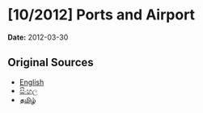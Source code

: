 # [10/2012] Ports and Airport

**Date:** 2012-03-30

## Original Sources

- [English](https://documents.gov.lk/view/acts/2012/3/10-2012_E.pdf)
- [සිංහල](https://documents.gov.lk/view/acts/2012/3/10-2012_S.pdf)
- [தமிழ்](https://documents.gov.lk/view/acts/2012/3/10-2012_T.pdf)
